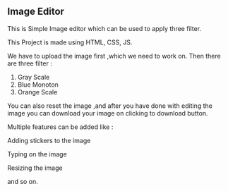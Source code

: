 ## Image Editor

This is Simple Image editor which can be used to apply three filter.

This Project is made using HTML, CSS, JS.

We have to upload the image first ,which we need to work on.
Then there are three filter :
1. Gray Scale
2. Blue Monoton
3. Orange Scale

You can also reset the image ,and after you have done with editing the image you can download your image on clicking to download button.

Multiple features can be added like :
 
Adding stickers to the image

Typing on the image

Resizing the image

and so on.

